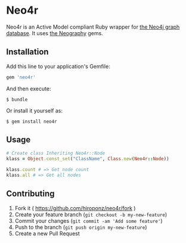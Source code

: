 # Neo4r

Neo4r is an Active Model compliant Ruby wrapper for [the Neo4j graph database](http://neo4j.com/). It uses [the Neography](https://github.com/maxdemarzi/neography) gems.

## Installation

Add this line to your application's Gemfile:

```ruby
gem 'neo4r'
```

And then execute:

    $ bundle

Or install it yourself as:

    $ gem install neo4r

## Usage

```ruby
# Create class Inheriting Neo4r::Node
klass = Object.const_set("ClassName", Class.new(Neo4r::Node))

klass.count # => Get node count
klass.all # => Get all nodes
```

## Contributing

1. Fork it ( https://github.com/hiroponz/neo4r/fork )
2. Create your feature branch (`git checkout -b my-new-feature`)
3. Commit your changes (`git commit -am 'Add some feature'`)
4. Push to the branch (`git push origin my-new-feature`)
5. Create a new Pull Request
